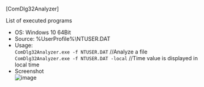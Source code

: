 [ComDlg32Analyzer]  

List of executed programs  

- OS: Windows 10 64Bit  
- Source: %UserProfile%\NTUSER.DAT  
- Usage:  
`ComDlg32Analyzer.exe -f NTUSER.DAT` //Analyze a file  
`ComDlg32Analyzer.exe -f NTUSER.DAT -local` //Time value is displayed in local time  
- Screenshot  
![image](https://user-images.githubusercontent.com/69110090/119977135-ff3b4f80-bff2-11eb-904d-941427fa7fa6.png)  
